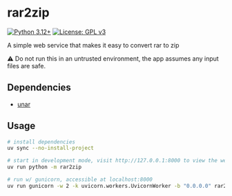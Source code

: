# rar2zip
[![Python 3.12+](https://upload.wikimedia.org/wikipedia/commons/5/50/Blue_Python_3.12%2B_Shield_Badge.svg)](https://www.python.org)
[![License: GPL v3](https://upload.wikimedia.org/wikipedia/commons/8/86/GPL_v3_Blue_Badge.svg)](https://www.gnu.org/licenses/gpl-3.0.en.html)

A simple web service that makes it easy to convert rar to zip

⚠️ Do not run this in an untrusted environment, the app assumes any input files are safe.

## Dependencies
* [unar](https://theunarchiver.com/command-line)

## Usage
```bash
# install dependencies
uv sync --no-install-project

# start in development mode, visit http://127.0.0.1:8000 to view the web interface
uv run python -m rar2zip

# run w/ gunicorn, accessible at localhost:8000
uv run gunicorn -w 2 -k uvicorn.workers.UvicornWorker -b "0.0.0.0" rar2zip.__main__:app
```